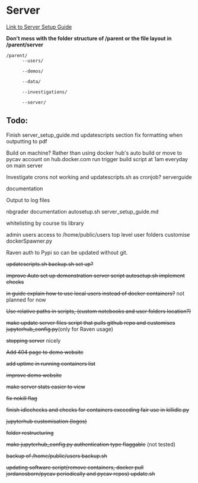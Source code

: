 # Server

[Link to Server Setup Guide](https://github.com/PyCav/Server/blob/master/server_setup_guide.md)

**Don't mess with the folder structure of /parent or the file layout in /parent/server** 

    /parent/
          --users/
                                      
          --demos/
                                      
          --data/
                                      
          --investigations/
                                      
          --server/


## Todo:
Finish server_setup_guide.md updatescripts section fix formatting when outputting to pdf

Build on machine? Rather than using docker hub's auto build or move to pycav account on hub.docker.com run trigger build script at 1am everyday on main server

Investigate crons not working and updatescripts.sh as cronjob? serverguide

documentation

Output to log files

nbgrader documentation  autosetup.sh server_setup_guide.md

whitelisting by course tis library

admin users access to /home/public/users top level user folders customise dockerSpawner.py

Raven auth to Pypi so can be updated without git.

~~updatescripts.sh backup.sh set up?~~

~~improve Auto set up demonstration server script autosetup.sh implement checks~~

~~in guide explain how to use local users instead of docker containers?~~ not planned for now

~~Use relative paths in scripts, (custom notebooks and user folders location?)~~

~~make update server files script that pulls github repo and customises jupyterhub_config.py~~(only for Raven usage)

~~stopping server~~ nicely 

~~Add 404 page to demo website~~

~~add uptime in running containers list~~

~~improve demo website~~

~~make server stats easier to view~~

~~fix nokill flag~~

~~finish idlechecks and checks for containers exceeding fair use in killidle.py~~

~~jupyterhub customisation (logos)~~

~~folder restructuring~~

~~make jupyterhub_config.py authentication type flaggable~~ (not tested)

~~backup of /home/public/users backup.sh~~

~~updating software script(remove containers, docker pull jordanosborn/pycav periodically and pycav repos) update.sh~~




